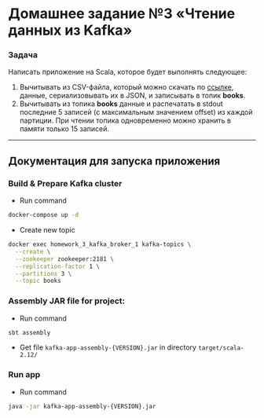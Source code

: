 # Домашнее задание №3 «Чтение данных из Kafka»

### Задача

Написать приложение на Scala, которое будет выполнять следующее:
1. Вычитывать из CSV-файла, который можно скачать по [ссылке](https://www.kaggle.com/sootersaalu/amazon-top-50-bestselling-books-2009-2019), данные, сериализовывать их в JSON, и записывать в топик **books**.
2. Вычитывать из топика **books** данные и распечатать в stdout последние 5 записей (c максимальным значением offset) из каждой партиции. При чтении топика одновременно можно хранить в памяти только 15 записей.

---

## Документация для запуска приложения

### Build & Prepare Kafka cluster
* Run command
```bash
docker-compose up -d
```
* Create new topic
```bash
docker exec homework_3_kafka_broker_1 kafka-topics \
  --create \
  --zookeeper zookeeper:2181 \
  --replication-factor 1 \
  --partitions 3 \
  --topic books
```

### Assembly JAR file for project:
* Run command
```bash
sbt assembly
```
* Get file `kafka-app-assembly-{VERSION}.jar` in directory `target/scala-2.12/`

### Run app
* Run command
```bash
java -jar kafka-app-assembly-{VERSION}.jar
```